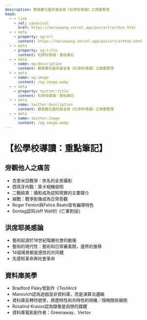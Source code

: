 ```yaml
---
description: 觀看數位藝術基金會《松學校導讀》之摘要整理
head:
  - - link
    - rel: canonical
      href: https://haruowang.vercel.app/pov/art/arthon.html
  - - meta
    - property: og:url
      content: https://haruowang.vercel.app/pov/art/arthon.html
  - - meta
    - property: og:title
      content: 松學校導讀：重點筆記
  - - meta
    - name: og:description
      content: 觀看數位藝術基金會《松學校導讀》之摘要整理
  - - meta
    - name: og:image
      content: /og-image.webp
  - - meta
    - property: twitter:title
      content: 松學校導讀：重點筆記
  - - meta
    - name: twitter:description
      content: 觀看數位藝術基金會《松學校導讀》之摘要整理
  - - meta
    - name: twitter:image
      content: /og-image.webp
---
```


# 【松學校導讀：重點筆記】

<p><Badge type="info" text="🌱 Seedlings" /></P>

## 旁觀他人之痛苦
- 克里米亞戰爭：佚名的全景攝影
- 西班牙內戰：萊卡相機發明
- 二戰結束：攝影成為認知現實的主要媒介
- 越戰：戰爭影像成為日常奇觀
- Roger Fenton與Felice Beato皆有編導特色
- Sontag認同Jeff Wall的《亡軍對話》

## 洪席耶美感論
- 藝術起源於18世紀階層社會的動搖
- 藝術的現代性：藝術和日常審美間，邊界的推移
- 14個場景都是感性的共同體
- 先感知革命再社會革命

## 資料庫美學
- Bradford Paley曾創作《TextArc》
- Manovich認為遊戲並非資料庫，而是演算法邏輯
- 資料庫反轉符號學，將歷時性和共時性的明確／隱晦關係顛倒
- Rosalind Krauss認為錄像是自戀的媒體
- 資料庫電影創作者：Greenaway、Vertov